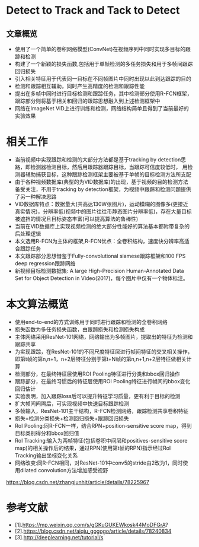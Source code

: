 # Detect to Track and Tack to Detect
## 文章概览
- 使用了一个简单的卷积网络模型(ConvNet)在视频序列中同时实现多目标的跟踪和检测
- 构建了一个新颖的损失函数,包括用于单帧检测的多任务损失和用于多帧间跟踪回归损失
- 引入相关特征用于代表同一目标在不同帧图片中同时出现以此到达跟踪的目的
- 检测和跟踪相互辅助，同时产生高精度的检测和跟踪性能
- 提出在多帧中同时进行目标检测和跟踪任务，其中检测部分使用R-FCN框架，跟踪部分则将基于相关和回归的跟踪思想融入到上述检测框架中
- 网络在ImageNet VID上进行训练和检测，网络结构简单且得到了当前最好的实验效果
# 相关工作
- 当前视频中实现跟踪和检测的大部分方法都是基于tracking by detection思路，即检测器检测目标，然后用跟踪器跟踪目标，当跟踪可信度较低时，
用检测器辅助捕获目标，这种跟踪检测框架主要被基于单帧的目标检测方法所支配
- 由于各种视频数据库(典型的为VID数据库)的出现，基于视频的目的检测方法备受关注，不用于tracking by detection框架，为视频中跟踪和检测问题提供了另一种解决思路
- VID数据库特点：数据量大(共高达130W张图片)，运动模糊的图像多(更接近真实情况)，分辨率低(视频中的图片往往币静态图片分辨率低)，存在大量目标被遮挡的情况且目标姿态丰富(可以提高算法的鲁棒性)
- 当前在VID数据库上实现视频检测的绝大部分性能好的算法基本都附带复杂的后处理逻辑
- 本文选用R-FCN为主体的框架,R-FCN优点：全卷积结构，速度快分辨率高适合跟踪任务
- 本文跟踪部分思想借鉴于Fully-convolutional siamese跟踪框架和100 FPS deep regression跟踪网络
- 新视频目标检测数据集: A large High-Precision Human-Annotated Data Set for Object Detection in Video(2017)，每个图片中仅有一个物体标注。
# 本文算法概览
- 使用end-to-end的方式训练用于同时进行跟踪和检测的全卷积网络
- 损失函数为多任务损失函数，由跟踪损失和检测损失构成
- 主体网络采用ResNet-101网络，网络输出为多帧图片，提取出的特征为检测和跟踪共享
- 为实现跟踪，在ResNet-101的不同尺度特征层进行帧间特征的交叉相关操作，即第t帧的第n,n+1，n+2层特征分别于第t+N帧的第n,n+1,n+2层特征做相关计算
- 检测部分，在最终特征层使用ROI Pooling特征进行分类和bbox回归操作
- 跟踪部分，在最终习惯后的特征层使用ROI Pooling特征进行帧间的bbox变化回归估计
- 实验表明，加入跟踪loss后可以提升特征学习质量，更有利于目标的检测
- 扩大帧间间隔后，可实现视频中快速目标跟踪检测
- 多帧输入，ResNet-101主干结构，R-FCN检测网络，跟踪检测共享卷积特征
- 损失=检测分类损失+检测回归损失+跟踪回归损失
- RoI Pooling:同R-FCN一样，结合RPN+position-sensitive score map，得到目标类别得分和bbox回归值
- RoI Tracking:输入为两帧特征(包括卷积中间层和positives-sensitive score map)的相关操作后的结果，通过RPN(使用第t帧的RPN)指示经过RoI Tracking输出坐标变化关系
- 网络改变:同R-FCN相同，对ResNet-101中conv5的stride由2改为1，同时使用dilated convolution方法增加感受视野

https://blog.csdn.net/zhangjunhit/article/details/78225967
# 参考文献
- [1].https://mp.weixin.qq.com/s/gGKuGUKEWkosk44MoDFGrA?
- [2].https://blog.csdn.net/aiqiu_gogogo/article/details/78240834
- [3].http://deeplearning.net/tutorial/s